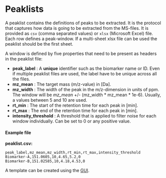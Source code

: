 # Peaklists
A peaklist contains the definitions of peaks to be extracted. It is the protocol that captures how data is going to be extracted from the MS-files. It is provided as `csv` (comma separated values) or `xlsx` (Microsoft Excel) file. Each row defines a peak-window. If a multi-sheet xlsx file can be used the peaklist should be the first sheet.

A window is defined by five properties that need to be present as headers in the peaklist file:

- **peak_label** : A __unique__ identifier such as the biomarker name or ID. Even if multiple peaklist files are used, the label have to be unique across all the files.
- **mz_mean** : The target mass (m/z-value) in [Da].
- **mz_width** : The width of the peak in the m/z-dimension in units of ppm. The window will be *mz_mean* +/- (mz_width * mz_mean * 1e-6). Usually, a values between 5 and 10 are used.
- **rt_min** : The start of the retention time for each peak in [min].
- **rt_max** : The end of the retention time for each peak in [min].
- **intensity_threshold** : A threshold that is applied to filter noise for each window individually. Can be set to 0 or any positive value.

#### Example file
**peaklist.csv:**
```text
peak_label,mz_mean,mz_width,rt_min,rt_max,intensity_threshold
Biomarker-A,151.0605,10,4.65,5.2,0
Biomarker-B,151.02585,10,4.18,4.53,0
```

A template can be created using the [GUI](gui.md).
